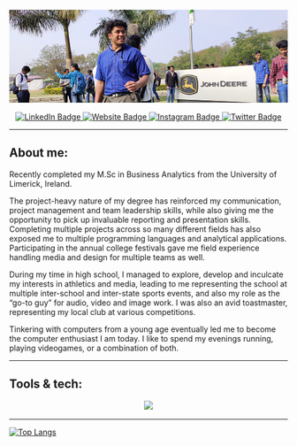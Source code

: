 <p align="center">
<img src="https://raw.githubusercontent.com/johnathanfernandes/johnathanfernandes.github.io/master/images/pf.jpg"/>
</p>

<p align="center">
<a href="https://www.linkedin.com/in/johnathan-fernandes-6b459315a">
<img src="https://img.shields.io/badge/LinkedIn-blue?style=for-the-badge&logo=linkedin&logoColor=white" alt="LinkedIn Badge">
</a>
<a href="https://johnathanfernandes.github.io/">
<img src="https://img.shields.io/badge/-website-lightgrey?style=for-the-badge&logo=Internet Explorer&logoColor=white" alt="Website Badge">
</a>
<a href="https://www.instagram.com/parme.jon.cheese/">
<img src="https://img.shields.io/badge/-Instagram-orange?style=for-the-badge&logo=Instagram&logoColor=white" alt="Instagram Badge">
</a>
<a href="https://twitter.com/Jon_at_UL">
<img src="https://img.shields.io/badge/-Twitter-skyblue?style=for-the-badge&logo=Twitter&logoColor=white" alt="Twitter Badge">
</a>
</p>

---
## About me:

 Recently completed my M.Sc in Business Analytics from the University of Limerick, Ireland.

The project-heavy nature of my degree has reinforced my communication, project management and team leadership skills, while also giving me the opportunity to pick up invaluable reporting and presentation skills. Completing multiple projects across so many different fields has also exposed me to multiple programming languages and analytical applications. Participating in the annual college festivals gave me field experience handling media and design for multiple teams as well.

During my time in high school, I managed to explore, develop and inculcate my interests in athletics and media, leading to me representing the school at multiple inter-school and inter-state sports events, and also my role as the “go-to guy” for audio, video and image work. I was also an avid toastmaster, representing my local club at various competitions.

Tinkering with computers from a young age eventually led me to become the computer enthusiast I am today. I like to spend my evenings running, playing videogames, or a combination of both. 

---
## Tools & tech:

<p align="center">
  <a href="https://skillicons.dev">
    <img src="https://skillicons.dev/icons?i=arduino,c,cpp,git,godot,html,julia,linux,mysql,octave,powershell,py,raspberrypi,scala,vscode&perline=5"/>
  </a>
</p>

---

[![Top Langs](https://github-readme-stats.vercel.app/api/top-langs/?username=johnathanfernandes&layout=compact&theme=vision-friendly-dark)](https://github.com/anuraghazra/github-readme-stats)
